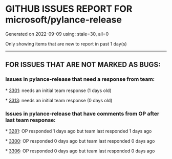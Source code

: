 
# GITHUB ISSUES REPORT FOR microsoft/pylance-release


Generated on 2022-09-09 using: stale=30, all=0


Only showing items that are new to report in past 1 day(s)


---

## FOR ISSUES THAT ARE NOT MARKED AS BUGS:


### Issues in pylance-release that need a response from team:


\* [3301](https://github.com/microsoft/pylance-release/issues/3301 "Unexpected behaviours with &quot;Expand Selection&quot;"): needs an initial team response (1 days old)

\* [3313](https://github.com/microsoft/pylance-release/issues/3313 "Module is not callable"): needs an initial team response (0 days old)

### Issues in pylance-release that have comments from OP after last team response:


\* [3281](https://github.com/microsoft/pylance-release/issues/3281 "Pylance does not show auto import information from site-packages directory"): OP responded 1 days ago but team last responded 1 days ago

\* [3300](https://github.com/microsoft/pylance-release/issues/3300 "Intellisense autocomplete hangs at Loading... on Remote-SSH"): OP responded 0 days ago but team last responded 0 days ago

\* [3306](https://github.com/microsoft/pylance-release/issues/3306 "Pylance creates dozens of errors with Huggingface Transformers "): OP responded 0 days ago but team last responded 0 days ago
